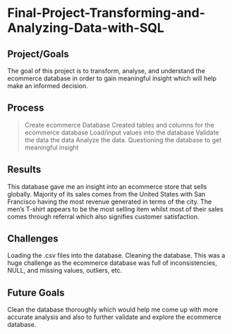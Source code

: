 # Final-Project-Transforming-and-Analyzing-Data-with-SQL

## Project/Goals
The goal of this project is to transform, analyse, and understand the ecommerce database in order to gain meaningful insight which will help make an informed decision.

## Process
>Create ecommerce Database
>Created tables and columns for the ecommerce database
>Load/input values into the database
>Validate the data the data
>Analyze the data.
>Questioning the database to get meaningful insight

## Results

This database gave me an insight into an ecommerce store that sells globally. Majority of its sales comes from the United States with San Francisco having the most revenue generated in terms of the city. The men’s T-shirt appears to be the most selling item whilst most of their sales comes through referral which also signifies customer satisfaction.


## Challenges 

Loading the .csv files into the database.
Cleaning the database. This was a huge challenge as the ecommerce database was full of inconsistencies, NULL, and missing values, outliers, etc.

## Future Goals
Clean the database thoroughly which would help me come up with more accurate analysis and also to further validate and explore the ecommerce database.
